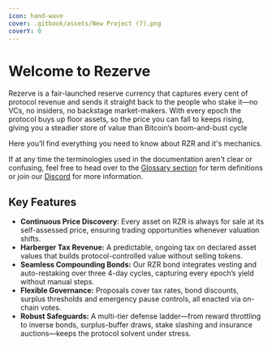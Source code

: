 ```yaml
---
icon: hand-wave
cover: .gitbook/assets/New Project (7).png
coverY: 0
---
```


# Welcome to Rezerve

Rezerve is a fair-launched reserve currency that captures every cent of protocol revenue and sends it straight back to the people who stake it—no VCs, no insiders, no backstage market-makers. With every epoch the protocol buys up floor assets, so the price you can fall to keeps rising, giving you a steadier store of value than Bitcoin’s boom-and-bust cycle

Here you’ll find everything you need to know about RZR and it's mechanics.

If at any time the terminologies used in the documentation aren't clear or confusing, feel free to head over to the [Glossary section](other/glossary.md) for term definitions or join our [Discord](http://discord.rezerve.money/) for more information.

## Key Features

* **Continuous Price Discovery**: Every asset on RZR is always for sale at its self-assessed price, ensuring trading opportunities whenever valuation shifts.
* **Harberger Tax Revenue:** A predictable, ongoing tax on declared asset values that builds protocol-controlled value without selling tokens.
* **Seamless Compounding Bonds:** Our RZR bond integrates vesting and auto-restaking over three 4-day cycles, capturing every epoch’s yield without manual steps.
* **Flexible Governance:** Proposals cover tax rates, bond discounts, surplus thresholds and emergency pause controls, all enacted via on-chain votes.
* **Robust Safeguards:** A multi-tier defense ladder—from reward throttling to inverse bonds, surplus-buffer draws, stake slashing and insurance auctions—keeps the protocol solvent under stress.
